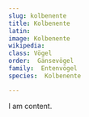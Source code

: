```yaml
---
slug: kolbenente
title: Kolbenente
latin:
image: Kolbenente
wikipedia: 
class: Vögel
order:  Gänsevögel
family:  Entenvögel 
species:  Kolbenente

---
```


I am content.
